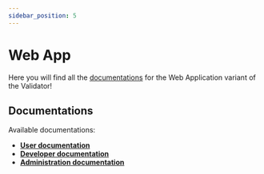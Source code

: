 ```yaml
---
sidebar_position: 5
---
```

# Web App

Here you will find all the [documentations](../../#documentation) for the Web Application variant of the Validator!

## Documentations

Available documentations:
- **[User documentation](user/)**
- **[Developer documentation](developer/)**
- **[Administration documentation](../web_service/administration/)**